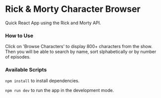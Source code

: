 # Rick & Morty Character Browser

Quick React App using the Rick and Morty API. 

### How to Use
Click on 'Browse Characters' to display 800+ characters from the show. Then you will be able to search by name, sort slphabetically or by number of episodes. 

### Available Scripts

`npm install` to install dependencies.

`npm run dev` to run the app in the development mode. 



